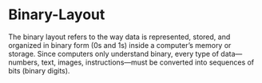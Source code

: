 # Binary-Layout
The binary layout refers to the way data is represented, stored, and organized in binary form (0s and 1s) inside a computer’s memory or storage. Since computers only understand binary, every type of data—numbers, text, images, instructions—must be converted into sequences of bits (binary digits).

